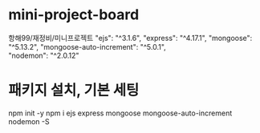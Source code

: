 # mini-project-board

항해99/재정비/미니프로젝트
"ejs": "^3.1.6",
"express": "^4.17.1",
"mongoose": "^5.13.2",
"mongoose-auto-increment": "^5.0.1",  
"nodemon": "^2.0.12"

# 패키지 설치, 기본 세팅

npm init -y
npm i ejs express mongoose mongoose-auto-increment nodemon -S
